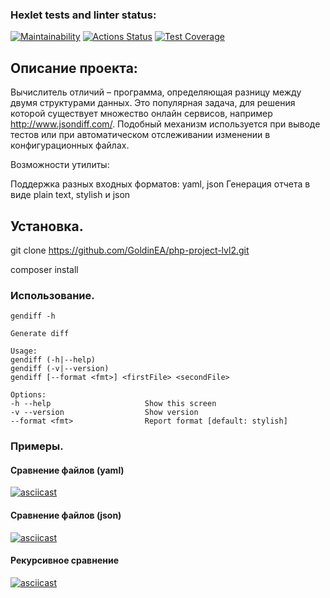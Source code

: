 ### Hexlet tests and linter status:
[![Maintainability](https://api.codeclimate.com/v1/badges/b66ab65ee8563ca49d1a/maintainability)](https://codeclimate.com/github/GoldinEA/php-project-lvl2/maintainability)
[![Actions Status](https://github.com/GoldinEA/php-project-lvl2/workflows/hexlet-check/badge.svg)](https://github.com/GoldinEA/php-project-lvl2/actions)
[![Test Coverage](https://api.codeclimate.com/v1/badges/b66ab65ee8563ca49d1a/test_coverage)](https://codeclimate.com/github/GoldinEA/php-project-lvl2/test_coverage)
## Описание проекта:

Вычислитель отличий – программа, определяющая разницу между двумя структурами данных. Это популярная задача, для решения которой существует множество онлайн сервисов, например http://www.jsondiff.com/. Подобный механизм используется при выводе тестов или при автоматическом отслеживании изменении в конфигурационных файлах.

Возможности утилиты:

Поддержка разных входных форматов: yaml, json
Генерация отчета в виде plain text, stylish и json

## Установка.
git clone https://github.com/GoldinEA/php-project-lvl2.git

composer install

### Использование.
    gendiff -h
    
    Generate diff
    
    Usage:
    gendiff (-h|--help)
    gendiff (-v|--version)
    gendiff [--format <fmt>] <firstFile> <secondFile>
    
    Options:
    -h --help                     Show this screen
    -v --version                  Show version
    --format <fmt>                Report format [default: stylish]

### Примеры.

#### Сравнение файлов (yaml)
[![asciicast](https://asciinema.org/a/eWLeqfrKg9uhWTLyMB7iodhyS.svg)](https://asciinema.org/a/eWLeqfrKg9uhWTLyMB7iodhyS)
#### Сравнение файлов (json)
[![asciicast](https://asciinema.org/a/XwKMPxXDkeYkQGkGzNeQmLCDA.svg)](https://asciinema.org/a/XwKMPxXDkeYkQGkGzNeQmLCDA)
#### Рекурсивное сравнение
[![asciicast](https://asciinema.org/a/hUkt9LsabcnucRzhmk6H0cIS9.svg)](https://asciinema.org/a/hUkt9LsabcnucRzhmk6H0cIS9)
